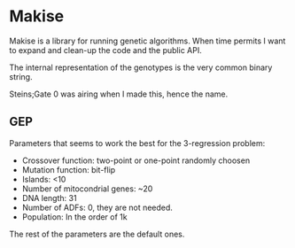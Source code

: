 # Makise

Makise is a library for running genetic algorithms. When time permits I want to expand and clean-up the code and the public API.

The internal representation of the genotypes is the very common binary string.

Steins;Gate 0 was airing when I made this, hence the name.

## GEP

Parameters that seems to work the best for the 3-regression problem:

* Crossover function: two-point or one-point randomly choosen
* Mutation function: bit-flip
* Islands: <10
* Number of mitocondrial genes: ~20
* DNA length: 31
* Number of ADFs: 0, they are not needed.
* Population: In the order of 1k

The rest of the parameters are the default ones.
